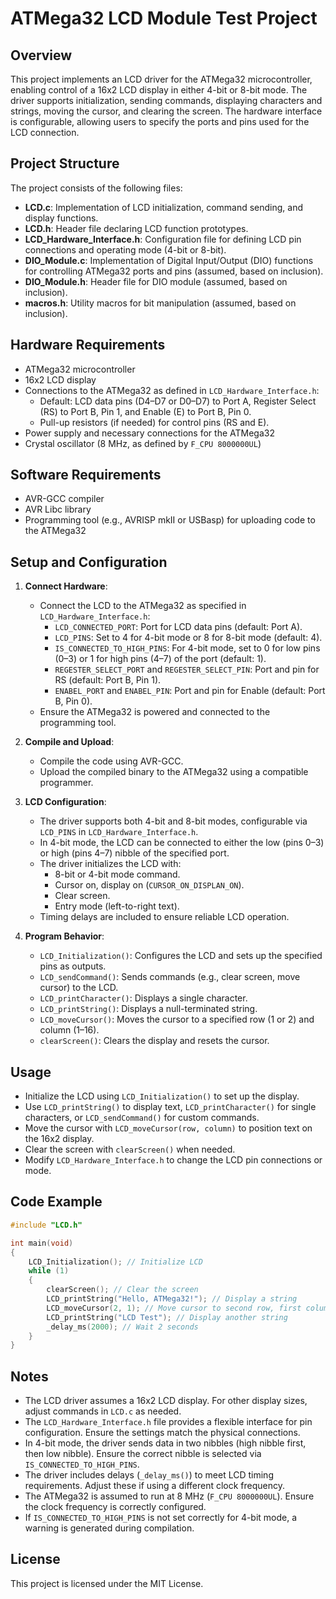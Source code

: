 # ATMega32 LCD Module Test Project

## Overview
This project implements an LCD driver for the ATMega32 microcontroller, enabling control of a 16x2 LCD display in either 4-bit or 8-bit mode. The driver supports initialization, sending commands, displaying characters and strings, moving the cursor, and clearing the screen. The hardware interface is configurable, allowing users to specify the ports and pins used for the LCD connection.

## Project Structure
The project consists of the following files:
- **LCD.c**: Implementation of LCD initialization, command sending, and display functions.
- **LCD.h**: Header file declaring LCD function prototypes.
- **LCD_Hardware_Interface.h**: Configuration file for defining LCD pin connections and operating mode (4-bit or 8-bit).
- **DIO_Module.c**: Implementation of Digital Input/Output (DIO) functions for controlling ATMega32 ports and pins (assumed, based on inclusion).
- **DIO_Module.h**: Header file for DIO module (assumed, based on inclusion).
- **macros.h**: Utility macros for bit manipulation (assumed, based on inclusion).

## Hardware Requirements
- ATMega32 microcontroller
- 16x2 LCD display
- Connections to the ATMega32 as defined in `LCD_Hardware_Interface.h`:
  - Default: LCD data pins (D4–D7 or D0–D7) to Port A, Register Select (RS) to Port B, Pin 1, and Enable (E) to Port B, Pin 0.
  - Pull-up resistors (if needed) for control pins (RS and E).
- Power supply and necessary connections for the ATMega32
- Crystal oscillator (8 MHz, as defined by `F_CPU 8000000UL`)

## Software Requirements
- AVR-GCC compiler
- AVR Libc library
- Programming tool (e.g., AVRISP mkII or USBasp) for uploading code to the ATMega32

## Setup and Configuration
1. **Connect Hardware**:
   - Connect the LCD to the ATMega32 as specified in `LCD_Hardware_Interface.h`:
     - `LCD_CONNECTED_PORT`: Port for LCD data pins (default: Port A).
     - `LCD_PINS`: Set to 4 for 4-bit mode or 8 for 8-bit mode (default: 4).
     - `IS_CONNECTED_TO_HIGH_PINS`: For 4-bit mode, set to 0 for low pins (0–3) or 1 for high pins (4–7) of the port (default: 1).
     - `REGESTER_SELECT_PORT` and `REGESTER_SELECT_PIN`: Port and pin for RS (default: Port B, Pin 1).
     - `ENABEL_PORT` and `ENABEL_PIN`: Port and pin for Enable (default: Port B, Pin 0).
   - Ensure the ATMega32 is powered and connected to the programming tool.

2. **Compile and Upload**:
   - Compile the code using AVR-GCC.
   - Upload the compiled binary to the ATMega32 using a compatible programmer.

3. **LCD Configuration**:
   - The driver supports both 4-bit and 8-bit modes, configurable via `LCD_PINS` in `LCD_Hardware_Interface.h`.
   - In 4-bit mode, the LCD can be connected to either the low (pins 0–3) or high (pins 4–7) nibble of the specified port.
   - The driver initializes the LCD with:
     - 8-bit or 4-bit mode command.
     - Cursor on, display on (`CURSOR_ON_DISPLAN_ON`).
     - Clear screen.
     - Entry mode (left-to-right text).
   - Timing delays are included to ensure reliable LCD operation.

4. **Program Behavior**:
   - `LCD_Initialization()`: Configures the LCD and sets up the specified pins as outputs.
   - `LCD_sendCommand()`: Sends commands (e.g., clear screen, move cursor) to the LCD.
   - `LCD_printCharacter()`: Displays a single character.
   - `LCD_printString()`: Displays a null-terminated string.
   - `LCD_moveCursor()`: Moves the cursor to a specified row (1 or 2) and column (1–16).
   - `clearScreen()`: Clears the display and resets the cursor.

## Usage
- Initialize the LCD using `LCD_Initialization()` to set up the display.
- Use `LCD_printString()` to display text, `LCD_printCharacter()` for single characters, or `LCD_sendCommand()` for custom commands.
- Move the cursor with `LCD_moveCursor(row, column)` to position text on the 16x2 display.
- Clear the screen with `clearScreen()` when needed.
- Modify `LCD_Hardware_Interface.h` to change the LCD pin connections or mode.

## Code Example
```c
#include "LCD.h"

int main(void)
{
    LCD_Initialization(); // Initialize LCD
    while (1)
    {
        clearScreen(); // Clear the screen
        LCD_printString("Hello, ATMega32!"); // Display a string
        LCD_moveCursor(2, 1); // Move cursor to second row, first column
        LCD_printString("LCD Test"); // Display another string
        _delay_ms(2000); // Wait 2 seconds
    }
}
```

## Notes
- The LCD driver assumes a 16x2 LCD display. For other display sizes, adjust commands in `LCD.c` as needed.
- The `LCD_Hardware_Interface.h` file provides a flexible interface for pin configuration. Ensure the settings match the physical connections.
- In 4-bit mode, the driver sends data in two nibbles (high nibble first, then low nibble). Ensure the correct nibble is selected via `IS_CONNECTED_TO_HIGH_PINS`.
- The driver includes delays (`_delay_ms()`) to meet LCD timing requirements. Adjust these if using a different clock frequency.
- The ATMega32 is assumed to run at 8 MHz (`F_CPU 8000000UL`). Ensure the clock frequency is correctly configured.
- If `IS_CONNECTED_TO_HIGH_PINS` is not set correctly for 4-bit mode, a warning is generated during compilation.

## License
This project is licensed under the MIT License.
